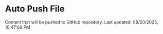 # Auto Push File

Content that will be pushed to GitHub repository.
Last updated: 08/20/2025, 10:47:06 PM